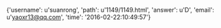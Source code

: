 {'username': u'suanrong', 'path': u'1149/1149.html', 'answer': u'D', 'email': u'yaoxr13@qq.com', 'time': '2016-02-22:10:49:57'}